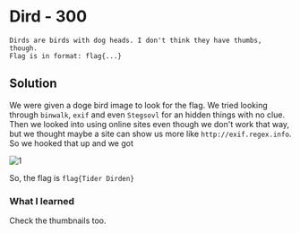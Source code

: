 # Dird - 300
```
Dirds are birds with dog heads. I don't think they have thumbs, though.
Flag is in format: flag{...}
```
## Solution

We were given a doge bird image to look for the flag. We tried looking through `binwalk`, `exif` and even `Stegsovl` for an hidden things with no clue. Then we looked into using online sites even though we don't work that way, but we thought maybe a site can show us more like `http://exif.regex.info`. So we hooked that up and we got

![1](https://github.com/GHAFRI/Writeups/edit/master/Forensics/OPCDE-CTF-2018/Dird/1.png)

So, the flag is `flag{Tider Dirden}`

### What I learned

Check the thumbnails too.

